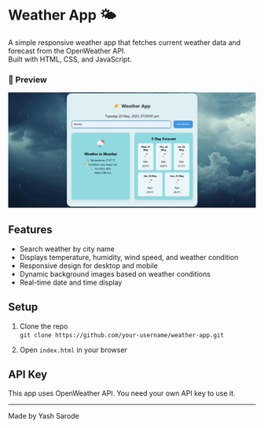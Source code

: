 # Weather App 🌤️

A simple responsive weather app that fetches current weather data and forecast from the OpenWeather API.  
Built with HTML, CSS, and JavaScript.

### 📸 Preview

![App Screenshot](./assets/screenshot.png)

## Features

- Search weather by city name
- Displays temperature, humidity, wind speed, and weather condition
- Responsive design for desktop and mobile
- Dynamic background images based on weather conditions
- Real-time date and time display

## Setup

1. Clone the repo  
   `git clone https://github.com/your-username/weather-app.git`

2. Open `index.html` in your browser

## API Key

This app uses OpenWeather API. You need your own API key to use it.

---

Made by Yash Sarode
